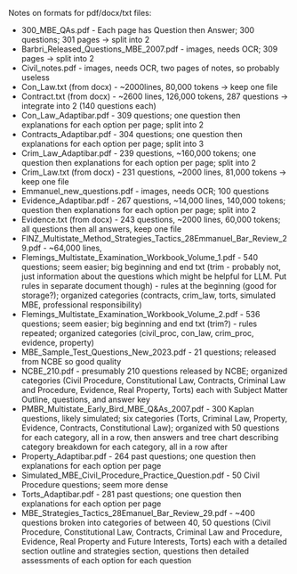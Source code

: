 Notes on formats for pdf/docx/txt files:

- 300_MBE_QAs.pdf - Each page has Question then Answer; 300 questions; 301 pages -> split into 2
- Barbri_Released_Questions_MBE_2007.pdf - images, needs OCR; 309 pages -> split into 2
- Civil_notes.pdf - images, needs OCR, two pages of notes, so probably useless
- Con_Law.txt (from docx) - ~2000lines, 80,000 tokens -> keep one file
- Contract.txt (from docx) - ~2600 lines, 126,000 tokens, 287 questions -> integrate into 2 (140 questions each)
- Con_Law_Adaptibar.pdf - 309 questions; one question then explanations for each option per page; split into 2
- Contracts_Adaptibar.pdf - 304 questions; one question then explanations for each option per page; split into 3
- Crim_Law_Adaptibar.pdf - 239 questions, ~160,000 tokens; one question then explanations for each option per page; split into 2
- Crim_Law.txt (from docx) - 231 questions, ~2000 lines, 81,000 tokens -> keep one file
- Emmanuel_new_questions.pdf - images, needs OCR; 100 questions
- Evidence_Adaptibar.pdf - 267 questions, ~14,000 lines, 140,000 tokens; question then explanations for each option per page; split into 2
- Evidence.txt (from docx) - 243 questions, ~2000 lines, 60,000 tokens; all questions then all answers, keep one file
- FINZ_Multistate_Method_Strategies_Tactics_28Emmanuel_Bar_Review_29.pdf - ~64,000 lines,
- Flemings_Multistate_Examination_Workbook_Volume_1.pdf - 540 questions; seem easier; big beginning and end txt (trim - probably not, just information about the questions which might be helpful for LLM. Put rules in separate document though) - rules at the beginning (good for storage?); organized categories (contracts, crim_law, torts, simulated MBE, professional responsibility)
- Flemings_Multistate_Examination_Workbook_Volume_2.pdf - 536 questions; seem easier; big beginning and end txt (trim?) - rules repeated; organized categories (civil_proc, con_law, crim_proc, evidence, property)
- MBE_Sample_Test_Questions_New_2023.pdf - 21 questions; released from NCBE so good quality
- NCBE_210.pdf - presumably 210 questions released by NCBE; organized categories (Civil Procedure, Constitutional Law, Contracts, Criminal Law and Procedure, Evidence, Real Property, Torts) each with Subject Matter Outline, questions, and answer key
- PMBR_Multistate_Early_Bird_MBE_Q&As_2007.pdf - 300 Kaplan questions, likely simulated; six categories (Torts, Criminal Law, Property, Evidence, Contracts, Constitutional Law); organized with 50 questions for each category, all in a row, then answers and tree chart describing category breakdown for each category, all in a row after
-  Property_Adaptibar.pdf - 264 past questions; one question then explanations for each option per page
-  Simulated_MBE_Civil_Procedure_Practice_Question.pdf - 50 Civil Procedure questions; seem more dense
-  Torts_Adaptibar.pdf - 281 past questions; one question then explanations for each option per page
-  MBE_Strategies_Tactics_28Emanuel_Bar_Review_29.pdf - ~400 questions broken into categories of between 40, 50 questions (Civil Procedure, Constitutional Law, Contracts, Criminal Law and Procedure, Evidence, Real Property and Future Interests, Torts) each with a detailed section outline and strategies section, questions then detailed assessments of each option for each question